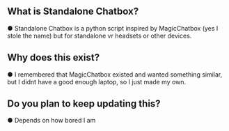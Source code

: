 ## What is Standalone Chatbox?
● Standalone Chatbox is a python script inspired by MagicChatbox (yes I stole the name) but for standalone vr headsets or other devices.

## Why does this exist?
● I remembered that MagicChatbox existed and wanted something similar, but I didnt have a good enough laptop, so I just made my own.

## Do you plan to keep updating this?
● Depends on how bored I am
